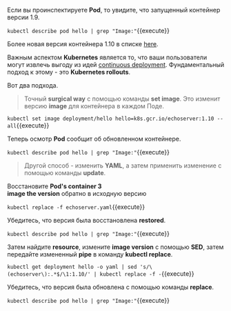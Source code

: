 Если вы проинспектируете **Pod**, то увидите, что запущенный контейнер версии 1.9.

`kubectl describe pod hello | grep "Image:"`{{execute}}

Более новая версия контейнера 1.10 в списке [here](https://console.cloud.google.com/gcr/images/google-containers/GLOBAL/echoserver?gcrImageListsize=30).

Важным аспектом **Kubernetes** является то, что ваши пользователи могут извлечь выгоду из идей [continuous deployment](https://martinfowler.com/bliki/ContinuousDelivery.html). Фундаментальный подход к этому - это **Kubernetes rollouts**.

Вот два подхода.

> Точный **surgical way**  с помощью команды **set image**. Это изменит версию **image** для контейнера в каждом Поде.

`kubectl set image deployment/hello hello=k8s.gcr.io/echoserver:1.10 --all`{{execute}}

Теперь осмотр **Pod** сообщит об обновленном контейнере.

`kubectl describe pod hello | grep "Image:"`{{execute}}

> Другой способ - изменить **YAML**, а затем применить изменение с помощью команды **update**.

Восстановите **Pod's container 3**  
**image the version** обратно в исходную версию

`kubectl replace -f echoserver.yaml`{{execute}}

Убедитесь, что версия была восстановлена **restored**.

`kubectl describe pod hello | grep "Image:"`{{execute}}

Затем найдите **resource**, измените **image version** с помощью **SED**, затем передайте измененный **pipe** в команду **kubectl replace**.

`kubectl get deployment hello -o yaml | sed 's/\(echoserver\):.*$/\1:1.10/' | kubectl replace -f -`{{execute}}

Убедитесь, что версия была обновлена с помощью команды **replace**.

`kubectl describe pod hello | grep "Image:"`{{execute}}

